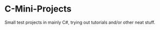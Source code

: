 C-Mini-Projects
===============

Small test projects in mainly C#, trying out tutorials and/or other neat stuff.

